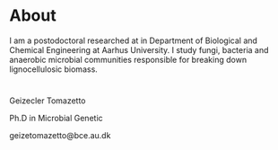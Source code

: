# About


I am a postodoctoral researched at in Department of Biological and 
Chemical Engineering at Aarhus University. I study fungi, bacteria and 
anaerobic microbial communities responsible for breaking down lignocellulosic biomass. 














# 
<p>Geizecler Tomazetto&nbsp;</p>
<p>Ph.D in Microbial Genetic</p>
<p>geizetomazetto@bce.au.dk</p>
